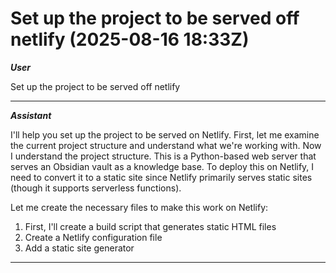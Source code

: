 <!-- Generated by SpecStory -->

# Set up the project to be served off netlify (2025-08-16 18:33Z)

_**User**_

Set up the project to be served off netlify

---

_**Assistant**_

I'll help you set up the project to be served on Netlify. First, let me examine the current project structure and understand what we're working with. Now I understand the project structure. This is a Python-based web server that serves an Obsidian vault as a knowledge base. To deploy this on Netlify, I need to convert it to a static site since Netlify primarily serves static sites (though it supports serverless functions). 

Let me create the necessary files to make this work on Netlify:

1. First, I'll create a build script that generates static HTML files
2. Create a Netlify configuration file
3. Add a static site generator 

---

